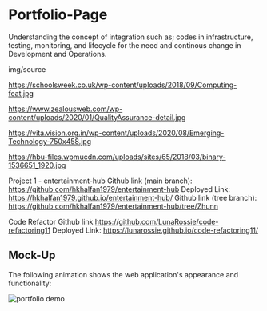 # Portfolio-Page

Understanding the concept of integration such as; codes in infrastructure, testing, monitoring, and lifecycle for the need and continous change in Development and Operations.

img/source

https://schoolsweek.co.uk/wp-content/uploads/2018/09/Computing-feat.jpg

https://www.zealousweb.com/wp-content/uploads/2020/01/QualityAssurance-detail.jpg

https://vita.vision.org.in/wp-content/uploads/2020/08/Emerging-Technology-750x458.jpg

https://hbu-files.wpmucdn.com/uploads/sites/65/2018/03/binary-1536651_1920.jpg

Project 1 - entertainment-hub
Github link (main branch):
https://github.com/hkhalfan1979/entertainment-hub
Deployed Link:
https://hkhalfan1979.github.io/entertainment-hub/
Github link (tree branch):
https://github.com/hkhalfan1979/entertainment-hub/tree/Zhunn

Code Refactor
Github link 
https://github.com/LunaRossie/code-refactoring11
Deployed Link:
https://lunarossie.github.io/code-refactoring11/

## Mock-Up

The following animation shows the web application's appearance and functionality:

![portfolio demo](./Assets/02-advanced-css-homework-demo.gif)